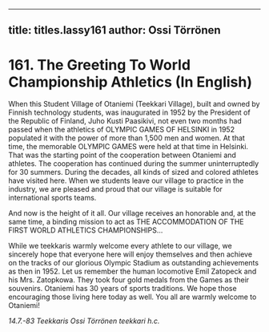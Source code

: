 
---

title: titles.lassy161
author: Ossi Törrönen
---


    
# 161. The Greeting To World Championship Athletics (In English)

When this Student Village of Otaniemi (Teekkari Village), built and owned by Finnish technology students, was inaugurated in 1952 by the President of the Republic of Finland, Juho Kusti Paasikivi, not even two months had passed when the athletics of OLYMPIC GAMES OF HELSINKI in 1952 populated it with the power of more than 1,500 men and women. At that time, the memorable OLYMPIC GAMES were held at that time in Helsinki. That was the starting point of the cooperation between Otaniemi and athletes. The cooperation has continued during the summer uninterruptedly for 30 summers. During the decades, all kinds of sized and colored athletes have visited here. When we students leave our village to practice in the industry, we are pleased and proud that our village is suitable for international sports teams.

And now is the height of it all. Our village receives an honorable and, at the same time, a binding mission to act as THE ACCOMMODATION OF THE FIRST WORLD ATHLETICS CHAMPIONSHIPS...

While we teekkaris warmly welcome every athlete to our village, we sincerely hope that everyone here will enjoy themselves and then achieve on the tracks of our glorious Olympic Stadium as outstanding achievements as then in 1952. Let us remember the human locomotive Emil Zatopeck and his Mrs. Zatopkowa. They took four gold medals from the Games as their souvenirs. Otaniemi has 30 years of sports traditions. We hope those encouraging those living here today as well. You all are warmly welcome to Otaniemi!

*14.7.-83
Teekkaris
Ossi Törrönen teekkari h.c.*

